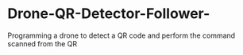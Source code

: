 # Drone-QR-Detector-Follower-
Programming a drone to detect a QR code and perform the command scanned from the QR
